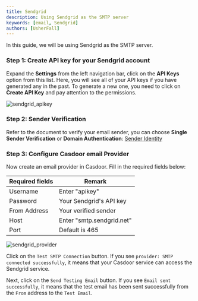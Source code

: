 ```yaml
---
title: Sendgrid
description: Using Sendgrid as the SMTP server
keywords: [email, Sendgrid]
authors: [UsherFall]
---
```


In this guide, we will be using Sendgrid as the SMTP server.

### Step 1: Create API key for your Sendgrid account

Expand the **Settings** from the left navigation bar, click on the **API Keys** option from this list. Here, you will see all of your API keys if you have generated any in the past. To generate a new one, you need to click on **Create API Key** and pay attention to the permissions.

![sendgrid_apikey](/img/providers/sendgrid_apikey.png)

### Step 2: Sender Verification

Refer to the document to verify your email sender, you can choose **Single Sender Verification** or **Domain Authentication**: [Sender Identity](https://docs.sendgrid.com/for-developers/sending-email/sender-identity)

### Step 3: Configure Casdoor email Provider

Now create an email provider in Casdoor. Fill in the required fields below:

| Required fields | Remark                    |
|-----------------|---------------------------|
| Username        | Enter "apikey"            |
| Password        | Your Sendgrid's API key   |
| From Address    | Your verified sender      |
| Host            | Enter "smtp.sendgrid.net" |
| Port            | Default is 465            |

![sendgrid_provider](/img/providers/sendgrid_provider.png)

Click on the `Test SMTP Connection` button. If you see `provider: SMTP connected successfully`, it means that your Casdoor service can access the Sendgrid service.

Next, click on the `Send Testing Email` button. If you see `Email sent successfully`, it means that the test email has been sent successfully from the `From` address to the `Test Email`.
